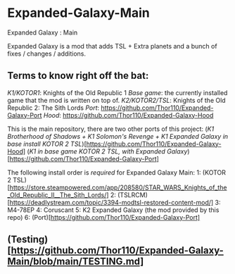 # Expanded-Galaxy-Main
Expanded Galaxy : Main

Expanded Galaxy is a mod that adds TSL + Extra planets and a bunch of fixes / changes / additions.

## Terms to know right off the bat:
*K1/KOTOR1*: Knights of the Old Republic 1
*Base game*: the currently installed game that the mod is written on top of.
*K2/KOTOR2/TSL*: Knights of the Old Republic 2: The Sith Lords
*Port*: https://github.com/Thor110/Expanded-Galaxy-Port
*Hood*: https://github.com/Thor110/Expanded-Galaxy-Hood

This is the main repository, there are two other ports of this project:
(*K1 Brotherhood of Shadows + K1 Solomon's Revenge + K1 Expanded Galaxy in base install KOTOR 2 TSL*)[https://github.com/Thor110/Expanded-Galaxy-Hood]
(*K1 in base game KOTOR 2 TSL, with Expanded Galaxy*)[https://github.com/Thor110/Expanded-Galaxy-Port]

The following install order is *required* for Expanded Galaxy Main:
1: (KOTOR 2 TSL)[https://store.steampowered.com/app/208580/STAR_WARS_Knights_of_the_Old_Republic_II__The_Sith_Lords/]
2: (TSLRCM)[https://deadlystream.com/topic/3394-modtsl-restored-content-mod/]
3: M4-78EP
4: Coruscant
5: K2 Expanded Galaxy (the mod provided by this repo)
6: (Port)[https://github.com/Thor110/Expanded-Galaxy-Port]

## (Testing)[https://github.com/Thor110/Expanded-Galaxy-Main/blob/main/TESTING.md]